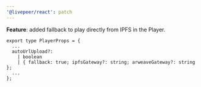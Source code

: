 ```yaml
---
'@livepeer/react': patch
---
```


**Feature**: added fallback to play directly from IPFS in the Player.

```tsx
export type PlayerProps = {
  ...
  autoUrlUpload?:
    | boolean
    | { fallback: true; ipfsGateway?: string; arweaveGateway?: string };
  ...
};
```
